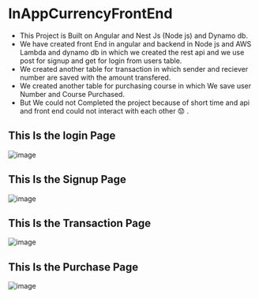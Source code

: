 # InAppCurrencyFrontEnd

* This Project is Built on Angular and Nest Js (Node js) and Dynamo db.
* We have created front End in angular and backend in Node js and AWS Lambda and dynamo db in which we created the rest api and we use post for signup and get for login from users table.
* We created another table for transaction in which sender and reciever number are saved with the amount transfered.
* We created another table for purchasing course in which We save user Number and Course Purchased.
* But We could not Completed the project because of short time and api and front end could not interact with each other :worried:	.
## This Is the login Page
![image](https://user-images.githubusercontent.com/35076247/194858747-854b5edb-69e2-4466-999a-41c36b7246ad.png)
## This Is the Signup Page
![image](https://user-images.githubusercontent.com/35076247/194858968-1d54a201-9230-4f63-9b05-eee5d7a0778e.png)
## This Is the Transaction Page
![image](https://user-images.githubusercontent.com/35076247/194859139-b35c8fd0-9b8f-4644-b307-f6f868e9a185.png)
## This Is the Purchase Page
![image](https://user-images.githubusercontent.com/35076247/194859216-551323b6-4d81-4208-98da-42eff624c911.png)

